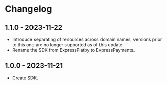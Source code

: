 # Changelog

## 1.1.0 - 2023-11-22
* Introduce separating of resources across domain names, versions prior to this one are no longer supported as of this update.
* Rename the SDK from ExpressPlatby to ExpressPayments.

## 1.0.0 - 2023-11-21
* Create SDK.
